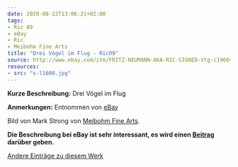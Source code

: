 ```yaml
---
date: 2020-08-22T13:06:21+02:00
tags:
- Ric 09
- eBay
- Ric
- Meibohm Fine Arts
title: "Drei Vögel im Flug - Ric09"
source: http://www.ebay.com/itm/FRITZ-NEUMANN-AKA-RIC-SIGNED-Vtg-c1960s-Color-Etching-THREE-BIRDS-FLIGHT-/133483534357?hash=item1f143d1815
resources:
- src: "s-l1600.jpg"
---
```


**Kurze Beschreibung:** Drei Vögel im Flug

**Anmerkungen:** Entnommen von [eBay](http://www.ebay.com/itm/FRITZ-NEUMANN-AKA-RIC-SIGNED-Vtg-c1960s-Color-Etching-THREE-BIRDS-FLIGHT-/133483534357?hash=item1f143d1815)

Bild von Mark Strong von [Meibohm Fine Arts](http://meibohmfinearts.com/).

**Die Beschreibung bei eBay ist sehr interessant, es wird einen [Beitrag](/de/post/mystery-solved) darüber geben.**

[Andere Einträge zu diesem Werk](/de/tags/ric-09)
